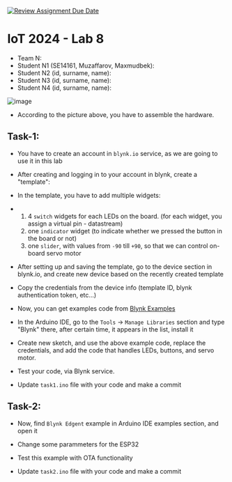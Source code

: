 [![Review Assignment Due Date](https://classroom.github.com/assets/deadline-readme-button-22041afd0340ce965d47ae6ef1cefeee28c7c493a6346c4f15d667ab976d596c.svg)](https://classroom.github.com/a/zwbwvhFk)
# IoT 2024 - Lab 8

* Team N:
* Student N1 (SE14161, Muzaffarov, Maxmudbek):
* Student N2 (id, surname, name):
* Student N3 (id, surname, name):
* Student N4 (id, surname, name):

![image](https://github.com/user-attachments/assets/289ba734-3c1b-4724-85f6-130862a8d71d)


* According to the picture above, you have to assemble the hardware.


## Task-1:

* You have to create an account in `blynk.io` service, as we are going to use it in this lab
* After creating and logging in to your account in blynk, create a "template":
* In the template, you have to add multiple widgets:
*   1) 4 `switch` widgets for each LEDs on the board. (for each widget, you assign a virtual pin - datastream)
    2) one `indicator` widget (to indicate whether we pressed the button in the board or not)
    3) one `slider`, with values from `-90` till `+90`, so that we can control on-board servo motor

* After setting up and saving the template, go to the device section in blynk.io, and create new device based on the recently created template
* Copy the credentials from the device info (template ID, blynk authentication token, etc...)

* Now, you can get examples code from [Blynk Examples](https://examples.blynk.cc/)

* In the Arduino IDE, go to the `Tools` -> `Manage Libraries` section and type "Blynk" there, after certain time, it appears in the list, install it
* Create new sketch, and use the above example code, replace the credentials, and add the code that handles LEDs, buttons, and servo motor.
* Test your code, via Blynk service.

* Update `task1.ino` file with your code and make a commit


## Task-2:

* Now, find `Blynk Edgent` example in Arduino IDE examples section, and open it
* Change some parammeters for the ESP32
* Test this example with OTA functionality

* Update `task2.ino` file with your code and make a commit
